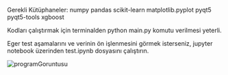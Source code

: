 Gerekli Kütüphaneler:
numpy
pandas
scikit-learn
matplotlib.pyplot
pyqt5
pyqt5-tools
xgboost

Kodları çalıştırmak için terminalden python main.py komutu verilmesi yeterli.

Eger test aşamalarını ve verinin ön işlenmesini görmek isterseniz, jupyter notebook üzerinden test.ipynb dosyasını çalıştırın.

![programGoruntusu](https://user-images.githubusercontent.com/40925884/173242695-b9e3714c-04ff-4127-9544-d1c56781e234.png)
